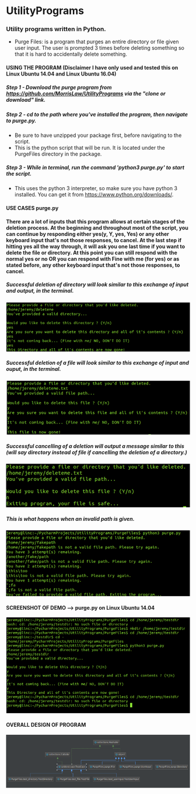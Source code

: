 # UtilityPrograms
### Utility programs written in Python.

* Purge Files: is a program that purges an entire directory or file given user input. The user is prompted 3 times before deleting something so that it is hard to accidentally delete something. 

#### USING THE PROGRAM (Disclaimer I have only used and tested this on Linux Ubuntu 14.04 and Linux Ubuntu 16.04)
##### Step 1 - Download the purge program from https://github.com/MorrisLaw/UtilityPrograms via the "clone or download" link.
##### Step 2 - cd to the path where you've installed the program, then navigate to purge.py.
  * Be sure to have unzipped your package first, before navigating to the script.
  * This is the python script that will be run. It is located under the PurgeFiles directory in the package.
  
##### Step 3 - While in terminal, run the command 'python3 purge.py' to start the script. 
  * This uses the python 3 interpreter, so make sure you have python 3 installed. You can get it from https://www.python.org/downloads/.
  

#### USE CASES purge.py
#### There are a lot of inputs that this program allows at certain stages of the deletion process. At the beginning and throughout most of the script, you can continue by responding either yes(y, Y, yes, Yes) or any other keyboard input that's not those responses, to cancel. At the last step if hitting yes all the way through, it will ask you one last time if you want to delete the file or directory. At this point you can still respond with the normal yes or no OR you can respond with Fine with me (for yes) or as stated before, any other keyboard input that's not those responses, to cancel.

##### Successful deletion of directory will look similar to this exchange of input and output, in the terminal.
![delete-directory-image](https://github.com/MorrisLaw/UtilityPrograms/blob/master/PurgeImages/DeletingDirectory.png)

##### Successful deletion of a file will look similar to this exchange of input and ouput, in the terminal.
![delete-file-image](https://github.com/MorrisLaw/UtilityPrograms/blob/master/PurgeImages/DeletingFile.png)

##### Successful cancelling of a deletion will output a message similar to this (will say directory instead of file if cancelling the deletion of a directory.)
![delete-file-cancel-image](https://github.com/MorrisLaw/UtilityPrograms/blob/master/PurgeImages/NotDeletingFile.png)

##### This is what happens when an invalid path is given.
![invalid-path-image](https://github.com/MorrisLaw/UtilityPrograms/blob/master/PurgeImages/InvalidPath.png)

#### SCREENSHOT OF DEMO --> purge.py on Linux Ubuntu 14.04
![demo-image](https://github.com/MorrisLaw/UtilityPrograms/blob/master/PurgeImages/FullProcessPurge.png)

#### OVERALL DESIGN OF PROGRAM
![design-diagram-image](https://github.com/MorrisLaw/UtilityPrograms/blob/master/PurgeImages/DesignDiagram.png)
